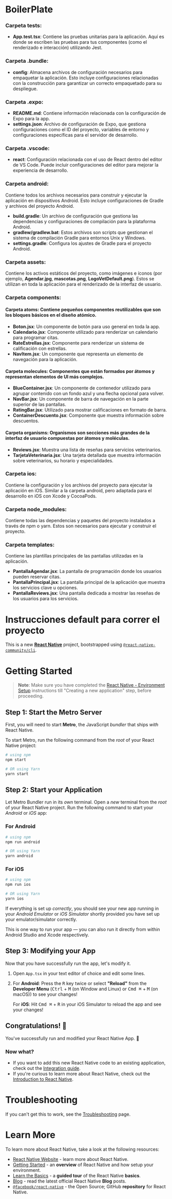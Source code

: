 # BoilerPlate 

### **Carpeta __tests__**:

- **App.test.tsx**: Contiene las pruebas unitarias para la aplicación. Aquí es donde se escriben las pruebas para tus componentes (como el renderizado e interacción) utilizando Jest.

### **Carpeta .bundle**:

- **config**: Almacena archivos de configuración necesarios para empaquetar la aplicación. Esto incluye configuraciones relacionadas con la construcción para garantizar un correcto empaquetado para su despliegue.

### **Carpeta .expo**:

- **README.md**: Contiene información relacionada con la configuración de Expo para la app.
- **settings.json**: Archivo de configuración de Expo, que gestiona configuraciones como el ID del proyecto, variables de entorno y configuraciones específicas para el servidor de desarrollo.

### **Carpeta .vscode**:

- **react**: Configuración relacionada con el uso de React dentro del editor de VS Code. Puede incluir configuraciones del editor para mejorar la experiencia de desarrollo.

### **Carpeta android**:

Contiene todos los archivos necesarios para construir y ejecutar la aplicación en dispositivos Android. Esto incluye configuraciones de Gradle y archivos del proyecto Android.

- **build.gradle**: Un archivo de configuración que gestiona las dependencias y configuraciones de compilación para la plataforma Android.
- **gradlew/gradlew.bat**: Estos archivos son scripts que gestionan el sistema de compilación Gradle para entornos Unix y Windows.
- **settings.gradle**: Configura los ajustes de Gradle para el proyecto Android.

### **Carpeta assets**:

Contiene los activos estáticos del proyecto, como imágenes e íconos (por ejemplo, **Agendar.jpg**, **mascotas.png**, **LogoVetDefault.png**). Estos se utilizan en toda la aplicación para el renderizado de la interfaz de usuario.

### **Carpeta components**:

#### Carpeta **atoms**: Contiene pequeños componentes reutilizables que son los bloques básicos en el diseño atómico.

- **Boton.jsx**: Un componente de botón para uso general en toda la app.
- **Calendario.jsx**: Componente utilizado para renderizar un calendario para programar citas.
- **RateEstrellas.jsx**: Componente para renderizar un sistema de calificación con estrellas.
- **NavItem.jsx**: Un componente que representa un elemento de navegación para la aplicación.

#### Carpeta **molecules**: Componentes que están formados por átomos y representan elementos de UI más complejos.

- **BlueContainer.jsx**: Un componente de contenedor utilizado para agrupar contenido con un fondo azul y una flecha opcional para volver.
- **NavBar.jsx**: Un componente de barra de navegación en la parte superior de las pantallas.
- **RatingBar.jsx**: Utilizado para mostrar calificaciones en formato de barra.
- **ContainerDescuento.jsx**: Componente que muestra información sobre descuentos.

#### Carpeta **organisms**: Organismos son secciones más grandes de la interfaz de usuario compuestas por átomos y moléculas.

- **Reviews.jsx**: Muestra una lista de reseñas para servicios veterinarios.
- **TarjetaVeterinaria.jsx**: Una tarjeta detallada que muestra información sobre veterinarios, su horario y especialidades.

### **Carpeta ios**:

Contiene la configuración y los archivos del proyecto para ejecutar la aplicación en iOS. Similar a la carpeta android, pero adaptada para el desarrollo en iOS con Xcode y CocoaPods.

### **Carpeta node_modules**:

Contiene todas las dependencias y paquetes del proyecto instalados a través de npm o yarn. Estos son necesarios para ejecutar y construir el proyecto.

### **Carpeta templates**:

Contiene las plantillas principales de las pantallas utilizadas en la aplicación.

- **PantallaAgendar.jsx**: La pantalla de programación donde los usuarios pueden reservar citas.
- **PantallaPrincipal.jsx**: La pantalla principal de la aplicación que muestra los servicios clave u opciones.
- **PantallaReviews.jsx**: Una pantalla dedicada a mostrar las reseñas de los usuarios para los servicios.

# Instrucciones default para correr el proyecto
This is a new [**React Native**](https://reactnative.dev) project, bootstrapped using [`@react-native-community/cli`](https://github.com/react-native-community/cli).

# Getting Started

>**Note**: Make sure you have completed the [React Native - Environment Setup](https://reactnative.dev/docs/environment-setup) instructions till "Creating a new application" step, before proceeding.

## Step 1: Start the Metro Server

First, you will need to start **Metro**, the JavaScript _bundler_ that ships _with_ React Native.

To start Metro, run the following command from the _root_ of your React Native project:

```bash
# using npm
npm start

# OR using Yarn
yarn start
```

## Step 2: Start your Application

Let Metro Bundler run in its _own_ terminal. Open a _new_ terminal from the _root_ of your React Native project. Run the following command to start your _Android_ or _iOS_ app:

### For Android

```bash
# using npm
npm run android

# OR using Yarn
yarn android
```

### For iOS

```bash
# using npm
npm run ios

# OR using Yarn
yarn ios
```

If everything is set up _correctly_, you should see your new app running in your _Android Emulator_ or _iOS Simulator_ shortly provided you have set up your emulator/simulator correctly.

This is one way to run your app — you can also run it directly from within Android Studio and Xcode respectively.

## Step 3: Modifying your App

Now that you have successfully run the app, let's modify it.

1. Open `App.tsx` in your text editor of choice and edit some lines.
2. For **Android**: Press the <kbd>R</kbd> key twice or select **"Reload"** from the **Developer Menu** (<kbd>Ctrl</kbd> + <kbd>M</kbd> (on Window and Linux) or <kbd>Cmd ⌘</kbd> + <kbd>M</kbd> (on macOS)) to see your changes!

   For **iOS**: Hit <kbd>Cmd ⌘</kbd> + <kbd>R</kbd> in your iOS Simulator to reload the app and see your changes!

## Congratulations! :tada:

You've successfully run and modified your React Native App. :partying_face:

### Now what?

- If you want to add this new React Native code to an existing application, check out the [Integration guide](https://reactnative.dev/docs/integration-with-existing-apps).
- If you're curious to learn more about React Native, check out the [Introduction to React Native](https://reactnative.dev/docs/getting-started).

# Troubleshooting

If you can't get this to work, see the [Troubleshooting](https://reactnative.dev/docs/troubleshooting) page.

# Learn More

To learn more about React Native, take a look at the following resources:

- [React Native Website](https://reactnative.dev) - learn more about React Native.
- [Getting Started](https://reactnative.dev/docs/environment-setup) - an **overview** of React Native and how setup your environment.
- [Learn the Basics](https://reactnative.dev/docs/getting-started) - a **guided tour** of the React Native **basics**.
- [Blog](https://reactnative.dev/blog) - read the latest official React Native **Blog** posts.
- [`@facebook/react-native`](https://github.com/facebook/react-native) - the Open Source; GitHub **repository** for React Native.
